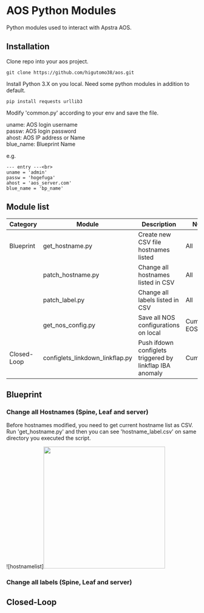 # **AOS Python Modules**

Python modules used to interact with Apstra AOS.

## **Installation**

Clone repo into your aos project.

```
git clone https://github.com/higutomo38/aos.git
```

Install Python 3.X on you local. Need some python modules in addition to default.
```
pip install requests urllib3
```

Modify 'common.py' according to your env and save the file.

uname: AOS login username<br>
passw: AOS login password<br>
ahost: AOS IP address or Name<br>
blue_name: Blueprint Name

e.g.<br>
```
--- entry ---<br>
uname = 'admin'
passw = 'hogefuga'
ahost = 'aos_server.com'
blue_name = 'bp_name'
```

## **Module list**

| Category | Module | Description | NOS |
| --- | --- | --- | --- |
| Blueprint | get_hostname.py | Create new CSV file hostnames listed | All |
|  | patch_hostname.py | Change all hostnames listed in CSV | All |
|  | patch_label.py | Change all labels listed in CSV | All |
|  | get_nos_config.py | Save all NOS configurations on local | Cumulus, EOS |
| Closed-Loop | configlets_linkdown_linkflap.py | Push ifdown configlets triggered by linkflap IBA anomaly | Cumulus |

## **Blueprint**
### **Change all Hostnames (Spine, Leaf and server)**
Before hostnames modified, you need to get current hostname list as CSV. Run 'get_hostname.py' and then you can see 'hostname_label.csv' on same directory you executed the script.

![hostnamelist]<img src="https://user-images.githubusercontent.com/21299310/75221479-48479700-57e5-11ea-8af9-2b167fc1815d.png" width="320px">


### **Change all labels (Spine, Leaf and server)**



## **Closed-Loop**





